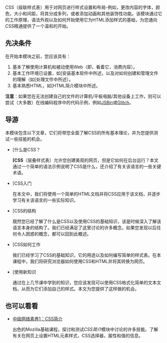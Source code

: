 CSS（级联样式表）用于对网页进行样式设置和布局-例如，更改内容的字体，颜色，大小和间距，将其分成多列，或者添加动画和其他装饰性功能。该模块通过它的工作原理，语法外观以及如何开始使用它为HTML添加样式的基础，为您通向CSS精通提供了一个温和的开始。

## 先决条件

在开始本模块之前，您应该具有：

1. 基本了解使用计算机和被动使用Web（即，看着它，消费内容）。
2. 基本工作环境已设置，如[安装基本软件中所述，以及对如何创建和管理文件的理解（如[处理文件中所述）。
3. 基本熟悉HTML，如[HTML简介模块中所述。

**注意**：如果您在无法创建自己的文件的计算机/平板电脑/其他设备上工作，则可以尝试（大多数）在线编码程序中的代码示例，例如[JSBin](http://jsbin.com/)或[Glitch](https://glitch.com/)。

## 导游

本模块包含以下文章，它们将带您全面了解CSS的所有基本理论，并为您提供测试一些技能的机会。

- [什么是CSS？ 

  **[CSS**（层叠样式表）允许您创建美观的网页，但是它如何在后台运行？本文通过一个简单的语法示例说明了CSS是什么，还介绍了有关该语言的一些关键术语。

- [CSS入门 

  在本文中，我们将使用一个简单的HTML文档并将CSS应用于该文档，并逐步学习有关该语言的一些实际知识。

- [CSS的结构 

  既然您已经了解了什么是CSS以及使用CSS的基础知识，该是时候深入了解该语言本身的结构了。我们已经满足了这里讨论的许多概念。如果您发现以后任何令人困惑的概念，都可以回到此概述。

- [CSS如何工作 

  我们已经学习了CSS的基础知识，它的用途以及如何编写简单的样式表。在本课程中，我们将研究浏览器如何使用CSS和HTML并将其转换为网页。

- [使用新知识 

  通过在上几节课中学到的知识，您应该发现可以使用CSS格式化简单的文本文档，从而为它们添加自己的样式。本文为您提供了这样做的机会。

## 也可以看看

- [中级网络素养1：CSS简介](https://teach.mozilla.org/activities/intermediate-web-lit/)

  出色的Mozilla基础课程，探讨和测试*CSS简介*模块中讨论的许多技能。了解有关在网页上设置HTML元素样式，CSS选择器，属性和值的信息。
